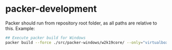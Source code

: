 # packer-development

Packer should run from repository root folder, as all paths are relative to this. Example:

```bash
## Execute packer build for Windows
packer build --force ./src/packer-windows/w2k19core/ --only="virtualbox-iso.w2k19core-bios"
```